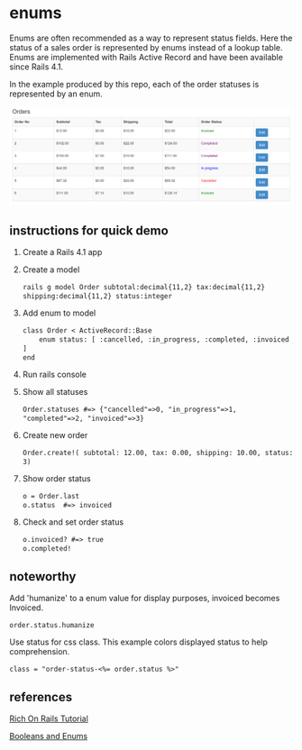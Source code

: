 # enums

Enums are often recommended as a way to represent status fields.  Here the status of a sales order is represented by enums instead of  a lookup table.    Enums are implemented with Rails Active Record and have been available since Rails 4.1.

In the example produced by this repo, each of the order statuses is represented by an enum.

![Example](https://github.com/veronicacannon/enums/blob/master/doc/example.PNG?raw=true "Example")


## instructions for quick demo
1. Create a Rails 4.1 app
2. Create a model

    ```
    rails g model Order subtotal:decimal{11,2} tax:decimal{11,2} shipping:decimal{11,2} status:integer
    ```
    
3. Add enum to model

    ```
    class Order < ActiveRecord::Base
        enum status: [ :cancelled, :in_progress, :completed, :invoiced ]
    end
    ```

4. Run rails console

5. Show all statuses

    ```
    Order.statuses #=> {"cancelled"=>0, "in_progress"=>1, "completed"=>2, "invoiced"=>3}

6. Create new order

    ```
    Order.create!( subtotal: 12.00, tax: 0.00, shipping: 10.00, status: 3)
    ```

7. Show order status

    ```
    o = Order.last
    o.status  #=> invoiced
    ```

8. Check and set order status

    ```
    o.invoiced? #=> true
    o.completed!
    ```

## noteworthy
Add 'humanize' to a enum value for display purposes, invoiced becomes Invoiced. 

    order.status.humanize

Use status for css class.  This example colors displayed status to help comprehension. 

    class = "order-status-<%= order.status %>"

## references

[Rich On Rails Tutorial](https://richonrails.com/articles/active-record-enums-in-ruby-on-rails-4-1)

[Booleans and Enums](https://robots.thoughtbot.com/booleans-and-enums)
